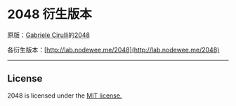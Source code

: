 # 2048 衍生版本

原版：[Gabriele Cirulli](http://gabrielecirulli.github.io)的[2048](http://gabrielecirulli.github.io/2048/)

各衍生版本：[http://lab.nodewee.me/2048](http://lab.nodewee.me/2048)

------

## License
2048 is licensed under the [MIT license.](https://github.com/gabrielecirulli/2048/blob/master/LICENSE.txt)
